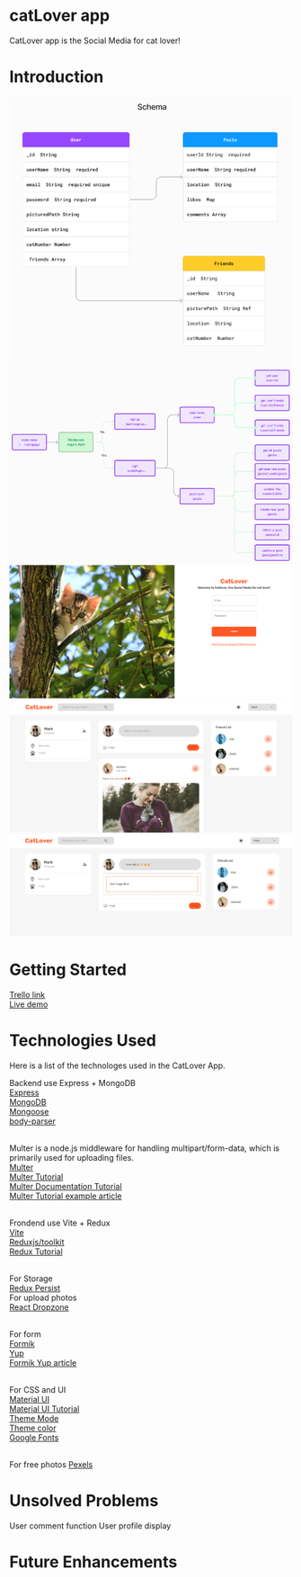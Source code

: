 # catLover app

CatLover app is the Social Media for cat lover!

# Introduction

<img src="https://github.com/weiwei2222/catLover/blob/main/Schema.png">
<img src="https://github.com/weiwei2222/catLover/blob/main/Routes.png">
<img src="https://github.com/weiwei2222/catLover/blob/main/Screenshot1.png">
<img src="https://github.com/weiwei2222/catLover/blob/main/Screenshot2.png">
<img src="https://github.com/weiwei2222/catLover/blob/main/Screenshot3.png">

# Getting Started

<a href="https://trello.com/b/jzsinVwf/catlover" target="_blank">Trello link</a><br/>
<a href="https://catlover.onrender.com/" target="_blank">Live demo</a>

# Technologies Used

Here is a list of the technologes used in the CatLover App.

Backend use Express + MongoDB <br/>
<a href="https://expressjs.com/" target="_blank">Express</a><br/>
<a href="https://www.mongodb.com/" target="_blank">MongoDB</a><br/>
<a href="https://github.com/Automattic/mongoose" target="_blank">Mongoose</a><br/>
<a href="https://www.npmjs.com/package/body-parser" target="_blank">body-parser</a><br/><br/>

Multer is a node.js middleware for handling multipart/form-data, which is primarily used for uploading files.<br/>
<a href="https://github.com/expressjs/multer" target="_blank">Multer</a><br/>
<a href="https://youtu.be/i8yxx6V9UdM?si=5e3MnA9UIkZisWqg">Multer Tutorial<a><br />
<a href="https://github.com/expressjs/multer/blob/master/doc/README-zh-cn.md" target="_blank">Multer Documentation Tutorial</a><br/>
<a href="https://www.jianshu.com/p/0c87bc377df5" target="_blank">Multer Tutorial example article</a><br/><br/>

Frondend use Vite + Redux <br/>
<a href="https://vitejs.dev/guide/" target="_blank">Vite</a><br/>
<a href="https://redux-toolkit.js.org/" target="_blank">Reduxjs/toolkit</a><br/>
<a href="https://www.youtube.com/watch?v=mvfsC66xqj0&list=PLTMNWTDdd5z_CtvbzG6r1f4hjnCaphPTV&index=3" target="_blank">Redux Tutorial</a><br/><br/>

For Storage <br/>
<a href="https://github.com/rt2zz/redux-persist" target="_blank">Redux Persist</a><br/>
For upload photos <br/>
<a href="https://react-dropzone.js.org/" target="_blank">React Dropzone</a><br/><br/>

For form <br/>
<a href="https://formik.org/docs/overview" target="_blank">Formik</a><br/>
<a href="https://github.com/jquense/yup" target="_blank">Yup</a><br/>
<a href="https://www.jianshu.com/p/466526b72833" target="_blank"> Formik Yup article</a><br/><br/>

For CSS and UI <br/>
<a href="https://mui.com/material-ui/getting-started/installation/" target="_blank">Material UI</a><br/>
<a href="https://www.youtube.com/playlist?list=PL4cUxeGkcC9gjxLvV4VEkZ6H6H4yWuS58" target="_blank">Material UI Tutorial</a><br/>
<a href="https://mui.com/material-ui/customization/dark-mode/" target="_blank">Theme Mode</a><br/>
<a href="https://mui.com/material-ui/customization/color/" target="_blank">Theme color</a><br/>
<a href="https://fonts.google.com/" target="_blank">Google Fonts</a><br/><br/>

For free photos
<a href="https://www.pexels.com/" target="_blank">Pexels</a><br/>

# Unsolved Problems

User comment function
User profile display

# Future Enhancements
